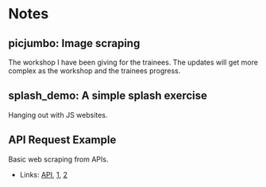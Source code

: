 # Notes
## picjumbo: Image scraping
The workshop I have been giving for the trainees. The updates will get more complex as the workshop and the trainees progress.
## splash_demo: A simple splash exercise
Hanging out with JS websites.
## API Request Example
Basic web scraping from APIs.
* Links: [API](https://api.bazaarvoice.com/data/batch.json?passkey=caYXUVe0XKMhOqt6PdkxGKvbfJUwOPDhKaZoAyUqWu2KE&apiversion=5.5&displaycode=18357-de_de&resource.q0=products&filter.q0=id%3Aeq%3A767450&stats.q0=reviews&filteredstats.q0=reviews&filter_reviews.q0=contentlocale%3Aeq%3Ade*%2Cde_DE&filter_reviewcomments.q0=contentlocale%3Aeq%3Ade*%2Cde_DE&resource.q1=reviews&filter.q1=isratingsonly%3Aeq%3Afalse&filter.q1=productid%3Aeq%3A767450&filter.q1=contentlocale%3Aeq%3Ade*%2Cde_DE&sort.q1=relevancy%3Aa1&stats.q1=reviews&filteredstats.q1=reviews&include.q1=authors%2Cproducts%2Ccomments&filter_reviews.q1=contentlocale%3Aeq%3Ade*%2Cde_DE&filter_reviewcomments.q1=contentlocale%3Aeq%3Ade*%2Cde_DE&filter_comments.q1=contentlocale%3Aeq%3Ade*%2Cde_DE&limit.q1=8&offset.q1=0&limit_comments.q1=3&resource.q2=reviews&filter.q2=productid%3Aeq%3A767450&filter.q2=contentlocale%3Aeq%3Ade*%2Cde_DE&limit.q2=1&resource.q3=reviews&filter.q3=productid%3Aeq%3A767450&filter.q3=isratingsonly%3Aeq%3Afalse&filter.q3=issyndicated%3Aeq%3Afalse&filter.q3=rating%3Agt%3A3&filter.q3=totalpositivefeedbackcount%3Agte%3A3&filter.q3=contentlocale%3Aeq%3Ade*%2Cde_DE&sort.q3=totalpositivefeedbackcount%3Adesc&include.q3=authors%2Creviews%2Cproducts&filter_reviews.q3=contentlocale%3Aeq%3Ade*%2Cde_DE&limit.q3=1&resource.q4=reviews&filter.q4=productid%3Aeq%3A767450&filter.q4=isratingsonly%3Aeq%3Afalse&filter.q4=issyndicated%3Aeq%3Afalse&filter.q4=rating%3Alte%3A3&filter.q4=totalpositivefeedbackcount%3Agte%3A3&filter.q4=contentlocale%3Aeq%3Ade*%2Cde_DE&sort.q4=totalpositivefeedbackcount%3Adesc&include.q4=authors%2Creviews%2Cproducts&filter_reviews.q4=contentlocale%3Aeq%3Ade*%2Cde_DE&limit.q4=1&callback=BV._internal.dataHandler0), [1](https://www.linkedin.com/jobs/view/2670543782/?refId=f4439c8a-7d71-4e17-bbb4-75d30636e5e6), [2](https://stackoverflow.com/questions/57220006/scraping-customer-reviews-from-dm-de)
